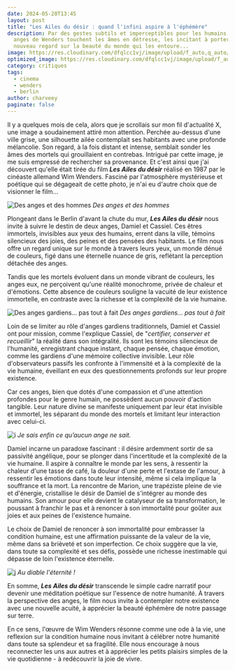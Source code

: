 ```yaml
---
date: 2024-05-20T13:45
layout: post
title: "Les Ailes du désir : quand l'infini aspire à l'éphémère"
description: Par des gestes subtils et imperceptibles pour les humains, les
  anges de Wenders touchent les âmes en détresse, les incitant à porter un
  nouveau regard sur la beauté du monde qui les entoure...
image: https://res.cloudinary.com/dfqlcc1vj/image/upload/f_auto,q_auto/v1716234973/Wings%20of%20Desire/200id_173_s8vydp.tiff
optimized_image: https://res.cloudinary.com/dfqlcc1vj/image/upload/f_auto,q_auto,c_lfill,w_640,ar_16:9/v1716234973/Wings%20of%20Desire/200id_173_s8vydp.tiff
category: critiques
tags:
  - cinema
  - wenders
  - berlin
author: charveey
paginate: false
---
```

Il y a quelques mois de cela, alors que je scrollais sur mon fil d'actualité X, une image a soudainement attiré mon attention. Perchée au-dessus d'une ville grise, une silhouette ailée contemplait ses habitants avec une profonde mélancolie. Son regard, à la fois distant et intense, semblait sonder les âmes des mortels qui grouillaient en contrebas. Intrigué par cette image, je me suis empressé de rechercher sa provenance. Et c'est ainsi que j'ai découvert qu'elle était tirée du film ***Les Ailes du désir*** réalisé en 1987 par le cinéaste allemand Wim Wenders. Fasciné par l'atmosphère mystérieuse et poétique qui se dégageait de cette photo, je n'ai eu d'autre choix que de visionner le film...

![Des anges et des hommes](https://res.cloudinary.com/dfqlcc1vj/image/upload/f_auto,q_auto/v1716234969/Wings%20of%20Desire/200id_182_yjwwqt.tiff)
*Des anges et des hommes*

Plongeant dans le Berlin d'avant la chute du mur, ***Les Ailes du désir*** nous invite à suivre le destin de deux anges, Damiel et Cassiel. Ces êtres immortels, invisibles aux yeux des humains, errent dans la ville, témoins silencieux des joies, des peines et des pensées des habitants. Le film nous offre un regard unique sur le monde à travers leurs yeux, un monde dénué de couleurs, figé dans une éternelle nuance de gris, reflétant la perception détachée des anges.

Tandis que les mortels évoluent dans un monde vibrant de couleurs, les anges eux, ne perçoivent qu'une réalité monochrome, privée de chaleur et d'émotions. Cette absence de couleurs souligne la vacuité de leur existence immortelle, en contraste avec la richesse et la complexité de la vie humaine.

![Des anges gardiens... pas tout à fait](https://res.cloudinary.com/dfqlcc1vj/image/upload/f_auto,q_auto/v1716234973/Wings%20of%20Desire/200id_185_ctf2rh.tiff)
*Des anges gardiens... pas tout à fait*

Loin de se limiter au rôle d'anges gardiens traditionnels, Damiel et Cassiel ont pour mission, comme l'explique Cassiel, de "*certifier, conserver et recueillir*" la réalité dans son intégralité. Ils sont les témoins silencieux de l'humanité, enregistrant chaque instant, chaque pensée, chaque émotion, comme les gardiens d'une mémoire collective invisible. Leur rôle d'observateurs passifs les confronte à l'immensité et à la complexité de la vie humaine, éveillant en eux des questionnements profonds sur leur propre existence.

Car ces anges, bien que dotés d'une compassion et d'une attention profondes pour le genre humain, ne possèdent aucun pouvoir d'action tangible. Leur nature divine se manifeste uniquement par leur état invisible et immortel, les séparant du monde des mortels et limitant leur interaction avec celui-ci.

![i](https://res.cloudinary.com/dfqlcc1vj/image/upload/f_auto,q_auto/v1716235134/Wings%20of%20Desire/200id_176_rczjvw.tiff)
*Je sais enfin ce qu’aucun ange ne sait.*

Damiel incarne un paradoxe fascinant : il désire ardemment sortir de sa passivité angélique, pour se plonger dans l'incertitude et la complexité de la vie humaine. Il aspire à connaître le monde par les sens, à ressentir la chaleur d'une tasse de café, la douleur d'une perte et l'extase de l'amour, à ressentir les émotions dans toute leur intensité, même si cela implique la souffrance et la mort. La rencontre de Marion, une trapéziste pleine de vie et d'énergie, cristallise le désir de Damiel de s'intégrer au monde des humains. Son amour pour elle devient le catalyseur de sa transformation, le poussant à franchir le pas et à renoncer à son immortalité pour goûter aux joies et aux peines de l'existence humaine.

Le choix de Damiel de renoncer à son immortalité pour embrasser la condition humaine, est une affirmation puissante de la valeur de la vie, même dans sa brièveté et son imperfection. Ce choix suggère que la vie, dans toute sa complexité et ses défis, possède une richesse inestimable qui dépasse de loin l'existence éternelle.

![j](https://res.cloudinary.com/dfqlcc1vj/image/upload/f_auto,q_auto/v1716246477/Wings%20of%20Desire/200id_199.jpg)
*Au diable l'éternité !*

En somme, ***Les Ailes du désir*** transcende le simple cadre narratif pour devenir une méditation poétique sur l'essence de notre humanité. À travers la perspective des anges, le film nous invite à contempler notre existence avec une nouvelle acuité, à apprécier la beauté éphémère de notre passage sur terre.

En ce sens, l'œuvre de Wim Wenders résonne comme une ode à la vie, une reflexion sur la condition humaine nous invitant à célébrer notre humanité dans toute sa splendeur et sa fragilité. Elle nous encourage à nous reconnecter les uns aux autres et à apprécier les petits plaisirs simples de la vie quotidienne - à redécouvrir la joie de vivre.

